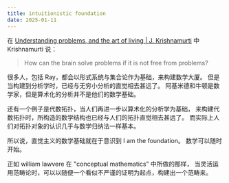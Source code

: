 ```yaml
---
title: intuitionistic foundation
date: 2025-01-11
---
```


在 [Understanding problems, and the art of living | J. Krishnamurti](https://www.youtube.com/watch?v=pi7jdQHi3Q4&ab_channel=J.Krishnamurti-OfficialChannel)
中 Krishnamurti 说：

> How can the brain solve problems if it is not free from problems?

很多人，包括 Ray，都会以形式系统与集合论作为基础，来构建数学大厦。
但是当构建到分析学时，已经与无穷小分析的直觉相去甚远了。
阿基米德和牛顿是数学家，但是算术化的分析并不是他们的数学基础。

还有一个例子是代数拓扑，当人们再进一步以算术化的分析学为基础，
来构建代数拓扑时，所构造的数学结构也已经与人们的拓扑直觉相去甚远了。
而实际上人们对拓扑对象的认识几乎与数学归纳法一样基本。

所以说，直觉主义的数学基础就在于意识到 I am the foundation。
数学可以随时开始。

正如 william lawvere 在 "conceptual mathematics" 中所做的那样，
当灵活运用范畴论时，可以以随便一个看似不严谨的证明为起点，构建出一个范畴来。
